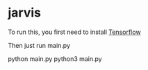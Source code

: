 # jarvis

To run this, you first need to install [Tensorflow](https://www.tensorflow.org/versions/r0.8/get_started/index.html)

Then just run main.py

python main.py
python3 main.py
